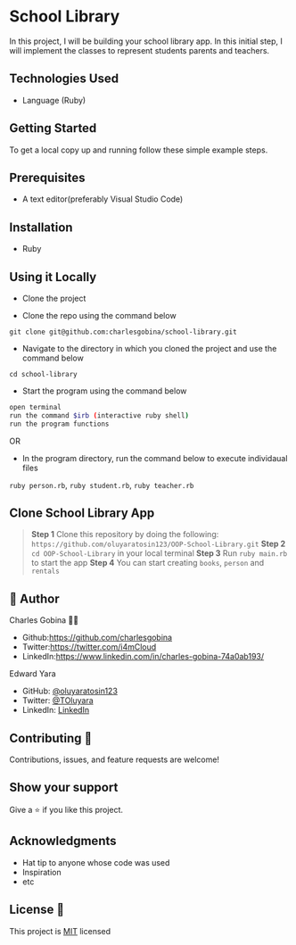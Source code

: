 # School Library
In this project, I will be building your school library app. In this initial step, I will implement the classes to represent students parents and teachers.


## Technologies Used

* Language (Ruby)

## Getting Started

To get a local copy up and running follow these simple example steps.

## Prerequisites
* A text editor(preferably Visual Studio Code)

## Installation
* Ruby

## Using it Locally

* Clone the project

* Clone the repo using the command below

```
git clone git@github.com:charlesgobina/school-library.git
```

* Navigate to the directory in which you cloned the project and use the command below

```
cd school-library
```

* Start the program using the command below
```bash
open terminal
run the command $irb (interactive ruby shell)
run the program functions
```

OR 

* In the program directory, run the command below to execute individaual files

`ruby person.rb`, `ruby student.rb`, `ruby teacher.rb`

## Clone School Library App

>**Step 1** Clone this repository by doing the following: `https://github.com/oluyaratosin123/OOP-School-Library.git`
>**Step 2** `cd OOP-School-Library` in your local terminal
>**Step 3** Run `ruby main.rb` to start the app
>**Step 4** You can start creating `books`, `person` and `rentals`


## 👤 Author 
Charles Gobina :student: 
* Github:https://github.com/charlesgobina 
* Twitter:https://twitter.com/i4mCloud
* LinkedIn:https://www.linkedin.com/in/charles-gobina-74a0ab193/

Edward Yara 
- GitHub: [@oluyaratosin123](https://github.com/oluyaratosin123)
- Twitter: [@TOluyara](https://twitter.com/TOluyara)
- LinkedIn: [LinkedIn](https://www.linkedin.com/in/edward-oluyara/)

## Contributing :handshake:
Contributions, issues, and feature requests are welcome!

## Show your support
Give a 	:star: if you like this project.

## Acknowledgments
* Hat tip to anyone whose code was used
* Inspiration
* etc

## License :memo:
This project is [MIT](https://github.com/microverseinc/readme-template/blob/master/MIT.md) licensed
